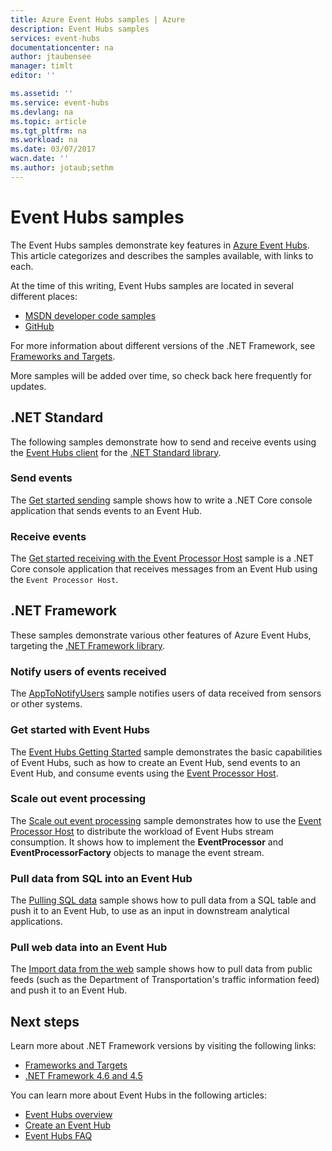 ```yaml
---
title: Azure Event Hubs samples | Azure
description: Event Hubs samples
services: event-hubs
documentationcenter: na
author: jtaubensee
manager: timlt
editor: ''

ms.assetid: ''
ms.service: event-hubs
ms.devlang: na
ms.topic: article
ms.tgt_pltfrm: na
ms.workload: na
ms.date: 03/07/2017
wacn.date: ''
ms.author: jotaub;sethm
---
```


# Event Hubs samples 

The Event Hubs samples demonstrate key features in [Azure Event Hubs](./index.md). This article categorizes and describes the samples available, with links to each.

At the time of this writing, Event Hubs samples are located in several different places:

- [MSDN developer code samples](https://code.msdn.microsoft.com/site/search?query=event%20hubs&f%5B0%5D.Value=event%20hubs&f%5B0%5D.Type=SearchText&ac=5)
- [GitHub](https://github.com/Azure/azure-event-hubs-dotnet/tree/master/samples)

For more information about different versions of the .NET Framework, see [Frameworks and Targets](/dotnet/articles/standard/frameworks).

More samples will be added over time, so check back here frequently for updates.

## .NET Standard

The following samples demonstrate how to send and receive events using the [Event Hubs client](https://github.com/Azure/azure-event-hubs-dotnet/blob/master/readme.md) for the [.NET Standard library](/dotnet/articles/standard/library).

### Send events 

The [Get started sending](https://github.com/Azure/azure-event-hubs/tree/master/samples/SampleSender) sample shows how to write a .NET Core console application that sends events to an Event Hub.

### Receive events 

The [Get started receiving with the Event Processor Host](https://github.com/Azure/azure-event-hubs/tree/master/samples/SampleEphReceiver) sample is a .NET Core console application that receives messages from an Event Hub using the `Event Processor Host`.

## .NET Framework	

These samples demonstrate various other features of Azure Event Hubs, targeting the [.NET Framework library](https://msdn.microsoft.com/zh-cn/library/w0x726c2.aspx).

### Notify users of events received

The [AppToNotifyUsers](https://github.com/Azure-Samples/event-hubs-dotnet-user-notifications) sample notifies users of data received from sensors or other systems.

### Get started with Event Hubs 

The [Event Hubs Getting Started](https://code.msdn.microsoft.com/Service-Bus-Event-Hub-286fd097) sample demonstrates the basic capabilities of Event Hubs, such as how to create an Event Hub, send events to an Event Hub, and consume events using the [Event Processor Host](https://www.nuget.org/packages/Microsoft.Azure.ServiceBus.EventProcessorHost/).

### Scale out event processing 

The [Scale out event processing](https://code.msdn.microsoft.com/Service-Bus-Event-Hub-45f43fc3) sample demonstrates how to use the [Event Processor Host](https://www.nuget.org/packages/Microsoft.Azure.ServiceBus.EventProcessorHost/) to distribute the workload of Event Hubs stream consumption. It shows how to implement the **EventProcessor** and **EventProcessorFactory** objects to manage the event stream. 

###  Pull data from SQL into an Event Hub

The [Pulling SQL data](https://github.com/Azure-Samples/event-hubs-dotnet-import-from-sql) sample shows how to pull data from a SQL table and push it to an Event Hub, to use as an input in downstream analytical applications.

### Pull web data into an Event Hub 

The [Import data from the web](https://github.com/Azure-Samples/event-hubs-dotnet-importfromweb) sample shows how to pull data from public feeds (such as the Department of Transportation's traffic information feed) and push it to an Event Hub.

## Next steps

Learn more about .NET Framework versions by visiting the following links:

- [Frameworks and Targets](https://docs.microsoft.com/zh-cn/dotnet/articles/standard/frameworks)
- [.NET Framework 4.6 and 4.5](https://msdn.microsoft.com/zh-cn/library/w0x726c2.aspx)

You can learn more about Event Hubs in the following articles:

- [Event Hubs overview](./event-hubs-what-is-event-hubs.md)
- [Create an Event Hub](./event-hubs-create.md)
- [Event Hubs FAQ](./event-hubs-faq.md)